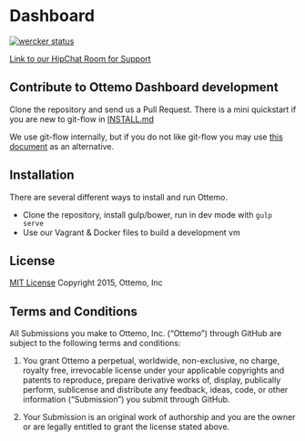 Dashboard
=========

[![wercker status](https://app.wercker.com/status/0d1dbce7b17a8fc14016760e30709afc/m "wercker status")](https://app.wercker.com/project/bykey/0d1dbce7b17a8fc14016760e30709afc)

[Link to our HipChat Room for Support](https://www.hipchat.com/g3BoK1Gqr) 

## Contribute to Ottemo Dashboard development
Clone the repository and send us a Pull Request.  There is a mini quickstart if you are new to git-flow in [INSTALL.md](INSTALL.md)

We use git-flow internally, but if you do not like git-flow you may use [this document](CONTRIBUTOR.md) as an alternative.

## Installation
There are several different ways to install and run Ottemo.  

* Clone the repository, install gulp/bower, run in dev mode with `gulp serve`
* Use our Vagrant & Docker files to build a development vm  

## License

[MIT License](LICENSE.md) Copyright 2015, Ottemo, Inc

## Terms and Conditions

All Submissions you make to Ottemo, Inc. (“Ottemo”) through GitHub are subject
to the following terms and conditions:

1.	You grant Ottemo a perpetual, worldwide, non-exclusive, no charge, royalty
free, irrevocable license under your applicable copyrights and patents to
reproduce, prepare derivative works of, display, publically perform, sublicense
and distribute any feedback, ideas, code, or other information (“Submission”)
you submit through GitHub.

2.	Your Submission is an original work of authorship and you are the owner or are legally entitled to grant the license stated above.
